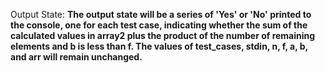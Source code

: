 Output State: **The output state will be a series of 'Yes' or 'No' printed to the console, one for each test case, indicating whether the sum of the calculated values in array2 plus the product of the number of remaining elements and b is less than f. The values of test_cases, stdin, n, f, a, b, and arr will remain unchanged.**